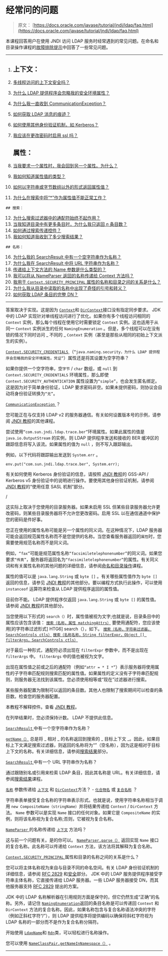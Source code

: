 # 经常问的问题

> 原文： [https://docs.oracle.com/javase/tutorial/jndi/ldap/faq.html](https://docs.oracle.com/javase/tutorial/jndi/ldap/faq.html)

本课程回答用户在使用 JNDI 访问 LDAP 服务时经常遇到的常见问题。在命名和目录操作课程的[故障排除提示](../ops/faq.html)中回答了一些常见问题。

* * *

1.  ## 上下文：

2.  [多线程访问的上下文安全吗？](#1)
3.  [为什么 LDAP 提供程序会忽略我的安全环境属性？](#2)
4.  [为什么我一直收到 CommunicationException？](#3)
5.  [如何获取 LDAP 消息的痕迹？](#4)
6.  [如何使用其他身份验证机制，如 Kerberos？](#5)
7.  [我应该在更改密码时启用 ssl 吗？](#6)

    ## 属性：

8.  [当我要求一个属性时，我会回到另一个属性。为什么？](#7)
9.  [我如何知道属性值的类型？](#8)
10.  [如何以字符串或字节数组以外的形式返回属性值？](#9)
11.  [为什么在搜索中将“*”作为属性值不能正常工作？](#10)

    ## 搜索：

12.  [为什么搜索过滤器中的通配符始终不起作用？](#11)
13.  [当我知道目录中有更多条目时，为什么我只返回 _n_ 条目数？](#12)
14.  [如何通过搜索传递控件？](#13)
15.  [我如何知道我收到了多少搜索结果？](#14)

    ## 名称：

16.  [为什么我的 SearchResult 中有一个空字符串作为名称？](#15)
17.  [为什么我在 SearchResult 中将 URL 字符串作为名称？](#16)
18.  [传递给上下文方法的 Name 参数是什么类型的？](#17)
19.  [我可以将从 NameParser 返回的名称传递给 Context 方法吗？](#18)
20.  [我用于 `Context.SECURITY_PRINCIPAL` 属性的名称和目录之间的关系是什么？](#19)
21.  [为什么我从目录中读取的名称中出现了奇怪的引号和转义？](#20)
22.  [如何获取 LDAP 条目的完整 DN？](#21)

* * *

答案取决于实现。这是因为 [`Context`](https://docs.oracle.com/javase/8/docs/api/javax/naming/Context.html)和 [`DirContext`](https://docs.oracle.com/javase/8/docs/api/javax/naming/directory/DirContext.html)接口没有指定同步要求。 JDK 中的 LDAP 实现针对单线程访问进行了优化。如果你有多个线程访问相同的 `Context` 实例，那么每个线程在使用它时需要锁定 `Context` 实例。这也适用于从同一 `Context` 实例派生的任何 `NamingEnumeration` 。但是，多个线程可以在没有锁的情况下同时访问 _ 不同的 _ `Context` 实例（甚至是那些从相同的初始上下文派生的实例）。

 [`Context.SECURITY_CREDENTIALS` ](https://docs.oracle.com/javase/8/docs/api/javax/naming/Context.html#SECURITY_CREDENTIALS)（`“java.naming.security，为什么 LDAP 提供程序会忽略我的安全环境属性。凭证“`）属性还是将其设置为空字符串？

如果你提供一个空字符串，空`字节` / `char` 数组，或 `null` 到 `Context.SECURITY_CREDENTIALS` 环境属性，那么即使 `Context.SECURITY_AUTHENTICATION` 属性设置为`“simple”`，也会发生匿名绑定。这是因为对于简单身份验证，LDAP 要求密码非空。如果未提供密码，则协议会自动将身份验证转换为`“无”`。

 [`CommunicationException` ](https://docs.oracle.com/javase/8/docs/api/javax/naming/CommunicationException.html)？

您可能正在与仅支持 LDAP v2 的服务器通信。有关如何设置版本号的示例，请参阅 [JNDI 教程](https://docs.oracle.com/javase/jndi/tutorial/ldap/misc/version.html)的其他课程。

尝试使用`“com.sun.jndi.ldap.trace.ber”`环境属性。如果此属性的值是 `java.io.OutputStream` 的实例，则 LDAP 提供程序发送和接收的 BER 缓冲区的跟踪信息将写入该流。如果属性的值为 `null` ，则不写入跟踪输出。

例如，以下代码将跟踪输出发送到 `System.err` 。

```
env.put("com.sun.jndi.ldap.trace.ber", System.err);

```

有关如何使用 Kerberos 身份验证的信息，请按照 [JNDI 教程](https://docs.oracle.com/javase/jndi/tutorial/ldap/security/gssapi.html)的 GSS-API / Kerberos v5 身份验证中的说明进行操作。要使用其他身份验证机制，请参阅 [JNDI 教程](https://docs.oracle.com/javase/jndi/tutorial/ldap/security/mechanism.html)的“使用任意 SASL 机制”部分。

 /

这实际上取决于您使用的目录服务器。如果未启用 SSL 但某些目录服务器允许更改密码，则某些目录服务器将不允许您更改密码。启用 S​​SL 以在通信通道中保护您的密码是件好事。

您正在使用的属性名称可能是另一个属性的同义词。在这种情况下，LDAP 服务器可能会返回规范属性名称而不是您提供的名称。当您查看服务器返回的`属性`时，您需要使用规范名称而不是同义词。

例如，`“fax”`可能是规范属性名称`“facsimiletelephonenumber”`的同义词。如果您要求`“传真”`，服务器将返回名为`“facsimiletelephonenumber”`的属性。有关同义词和有关属性名称的其他问题的详细信息，请参阅[命名和目录操作](../ops/attrnames.html)课程。

属性的值可以是 `java.lang.String` 或 `byte []` 。有关哪些属性值作为 `byte []` 返回的信息，请参见 [JNDI 教程](https://docs.oracle.com/javase/jndi/tutorial/ldap/misc/attrs.html)的其他部分。要以编程方式执行此操作，可以使用 `instanceof` 运算符来检查从 LDAP 提供程序返回的属性值。

目前你不能。 LDAP 提供程序仅返回 `java.lang.String` 或 `byte []` 的属性值。请参阅 [JNDI 教程](https://docs.oracle.com/javase/jndi/tutorial/ldap/misc/attrs.html)的其他部分。

当您使用以下形式的 `search（）`时，属性值被视为文字;也就是说，目录条目中的属性应该包含该值： [`搜索（名称，属性 matchingAttrs）`](https://docs.oracle.com/javase/8/docs/api/javax/naming/directory/DirContext.html#search-javax.naming.Name-javax.naming.directory.Attributes-) 要使用通配符，您应该使用[的字符串过滤形式] HTG6] search（），如下。 [`搜索（名称，字符串过滤器，SearchControls ctls）`](https://docs.oracle.com/javase/8/docs/api/javax/naming/directory/DirContext.html#search-javax.naming.Name-java.lang.String-javax.naming.directory.SearchControls-)
[`搜索（名称名称，String filterExpr，Object [] filterArgs，SearchControls ctls）`](https://docs.oracle.com/javase/8/docs/api/javax/naming/directory/DirContext.html#search-javax.naming.Name-java.lang.String-java.lang.Object:A-javax.naming.directory.SearchControls-)

对于最后一种形式，通配符必须出现在 `filterExpr` 参数中，而不是出现在 `filterArgs` 中。 `filterArgs` 中的值也被视为文字。

出现在属性值之前或之后的通配符（例如`“attr = * I *”`）表示服务器将使用属性的子字符串匹配规则搜索匹配的属性值。如果属性的定义没有子字符串匹配规则，则服务器无法找到该属性。您必须使用相等或“现在”过滤器进行搜索。

 某些服务器配置为限制可以返回的条目数。其他人也限制了搜索期间可以检查的条目数。检查您的服务器配置。

本教程不解释控件。查看 [JNDI 教程](https://docs.oracle.com/javase/jndi/tutorial/ldap/ext/context.html)。

在列举结果时，您必须保持计数。 LDAP 不提供此信息。

 [`SearchResult` ](https://docs.oracle.com/javase/8/docs/api/javax/naming/directory/SearchResult.html)中有一个空字符串作为名称？

[`getName（）`](https://docs.oracle.com/javase/8/docs/api/javax/naming/NameClassPair.html#getName--) 总是将 _ 相对 _ 的名称返回到搜索的 _ 目标上下文 _。因此，如果目标上下文满足搜索过滤器，则返回的名称将为“”（空名称），因为这是相对于目标上下文的名称。有关详细信息，请参阅[搜索结果](result.html)部分。

 [`SearchResult` ](https://docs.oracle.com/javase/8/docs/api/javax/naming/directory/SearchResult.html)中有一个 URL 字符串作为名称？

通过跟随别名或引用来检索 LDAP 条目，因此其名称是 URL。有关详细信息，请参阅[搜索结果](result.html)课程。

 [`名称`](https://docs.oracle.com/javase/8/docs/api/javax/naming/Name.html) 参数传递给 [`上下文`](https://docs.oracle.com/javase/8/docs/api/javax/naming/Context.html) 和 [`DirContext`](https://docs.oracle.com/javase/8/docs/api/javax/naming/directory/DirContext.html)方法？ - [`化合物名`](https://docs.oracle.com/javase/8/docs/api/javax/naming/CompoundName.html) 或 [`复合名称`](https://docs.oracle.com/javase/8/docs/api/javax/naming/CompositeName.html) ？

字符串表单接受复合名称的字符串表示形式。也就是说，使用字符串名称相当于调用 `new CompositeName（stringName）`并将结果传递给 `Context` / `DirContext` 方法。 `Name` 参数可以是实现 `Name` 接口的任何对象。如果它是 `CompositeName` 的实例，则将该名称视为复合名称;否则，它被视为复合名称。

 [`NameParser` ](https://docs.oracle.com/javase/8/docs/api/javax/naming/NameParser.html)的名称传递给 [`上下文`](https://docs.oracle.com/javase/8/docs/api/javax/naming/Context.html) 方法吗？

这与前一个问题有关。是的你可以。 [`NameParser.parse（）`](https://docs.oracle.com/javase/8/docs/api/javax/naming/NameParser.html#parse-java.lang.String-) 返回实现 `Name` 接口的复合名称。此名称可以传递给 `Context` 方法，该方法将其解释为复合名称。

 [`Context.SECURITY_PRINCIPAL` ](https://docs.oracle.com/javase/8/docs/api/javax/naming/Context.html#SECURITY_PRINCIPAL)属性和目录的名称之间的关系是什么？

您可以将主体名称视为来自与目录不同的命名空间。有关 LDAP 身份验证机制的详细信息，请参阅 [RFC 2829](http://www.ietf.org/rfc/rfc2829.txt) 和[安全](../ldap/security.html)部分。 JDK 中的 LDAP 服务提供程序接受字符串主体名称，它直接传递给 LDAP 服务器。一些 LDAP 服务器接受 DN，而其他服务器支持 [RFC 2829](http://www.ietf.org/rfc/rfc2829.txt) 提出的方案。

JDK 中的 LDAP 名称解析器在引用规则方面是保守的，但它仍然生成“正确”的名称。另外，请记住 [`NamingEnumeration`](https://docs.oracle.com/javase/8/docs/api/javax/naming/NamingEnumeration.html)返回的条目名称是可以传递回 `Context` 和 `DirContext` 方法的复合名称。因此，如果名称包含与复合名称语法冲突的字符（例如正斜杠字符“/”），则 LDAP 提供程序将提供编码以确保将斜杠字符视为 LDAP 名称的一部分而不是作为复合名称分隔符。

开始使用 [`LdapName`](https://docs.oracle.com/javase/8/docs/api/javax/naming/ldap/LdapName.html)和 [`Rdn`](https://docs.oracle.com/javase/8/docs/api/javax/naming/ldap/Rdn.html)类，可以轻松进行名称操作。

您可以使用 [`NameClassPair.getNameInNamespace（）`](https://docs.oracle.com/javase/8/docs/api/javax/naming/NameClassPair.html#getNameInNamespace--) 。

* * *